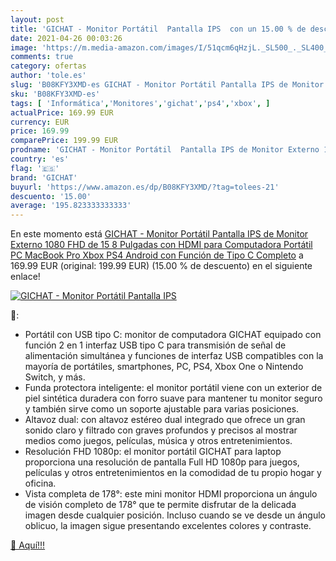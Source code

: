 ```yaml
---
layout: post
title: 'GICHAT - Monitor Portátil  Pantalla IPS  con un 15.00 % de descuento'
date: 2021-04-26 00:03:26
image: 'https://m.media-amazon.com/images/I/51qcm6qHzjL._SL500_._SL400_.jpg'
comments: true
category: ofertas
author: 'tole.es'
slug: 'B08KFY3XMD-es GICHAT - Monitor Portátil Pantalla IPS de Monitor Externo...'
sku: 'B08KFY3XMD-es'
tags: [ 'Informática','Monitores','gichat','ps4','xbox', ]
actualPrice: 169.99 EUR
currency: EUR
price: 169.99
comparePrice: 199.99 EUR
prodname: 'GICHAT - Monitor Portátil  Pantalla IPS de Monitor Externo 1080 FHD de 15 8 Pulgadas con HDMI para Computadora Portátil  PC  MacBook Pro  Xbox  PS4  Android con Función de Tipo C Completo'
country: 'es'
flag: '🇪🇸'
brand: 'GICHAT'
buyurl: 'https://www.amazon.es/dp/B08KFY3XMD/?tag=tolees-21'
descuento: '15.00'
average: '195.823333333333'
---
```


En este momento está [GICHAT - Monitor Portátil  Pantalla IPS de Monitor Externo 1080 FHD de 15 8 Pulgadas con HDMI para Computadora Portátil  PC  MacBook Pro  Xbox  PS4  Android con Función de Tipo C Completo](https://www.amazon.es/dp/B08KFY3XMD/?tag=tolees-21) a 169.99 EUR (original: 199.99 EUR) (15.00 %  de descuento) en el siguiente enlace!

[![GICHAT - Monitor Portátil  Pantalla IPS ](https://m.media-amazon.com/images/I/51qcm6qHzjL._SL500_._SL400_.jpg)](https://www.amazon.es/dp/B08KFY3XMD/?tag=tolees-21)

🔎:

- Portátil con USB tipo C: monitor de computadora GICHAT equipado con función 2 en 1 interfaz USB tipo C para transmisión de señal de alimentación simultánea y funciones de interfaz USB compatibles con la mayoría de portátiles, smartphones, PC, PS4, Xbox One o Nintendo Switch, y más.
- Funda protectora inteligente: el monitor portátil viene con un exterior de piel sintética duradera con forro suave para mantener tu monitor seguro y también sirve como un soporte ajustable para varias posiciones.
- Altavoz dual: con altavoz estéreo dual integrado que ofrece un gran sonido claro y filtrado con graves profundos y precisos al mostrar medios como juegos, películas, música y otros entretenimientos.
- Resolución FHD 1080p: el monitor portátil GICHAT para laptop proporciona una resolución de pantalla Full HD 1080p para juegos, películas y otros entretenimientos en la comodidad de tu propio hogar y oficina.
- Vista completa de 178°: este mini monitor HDMI proporciona un ángulo de visión completo de 178° que te permite disfrutar de la delicada imagen desde cualquier posición. Incluso cuando se ve desde un ángulo oblicuo, la imagen sigue presentando excelentes colores y contraste.

[🛒 Aquí!!!](https://www.amazon.es/dp/B08KFY3XMD/?tag=tolees-21)
